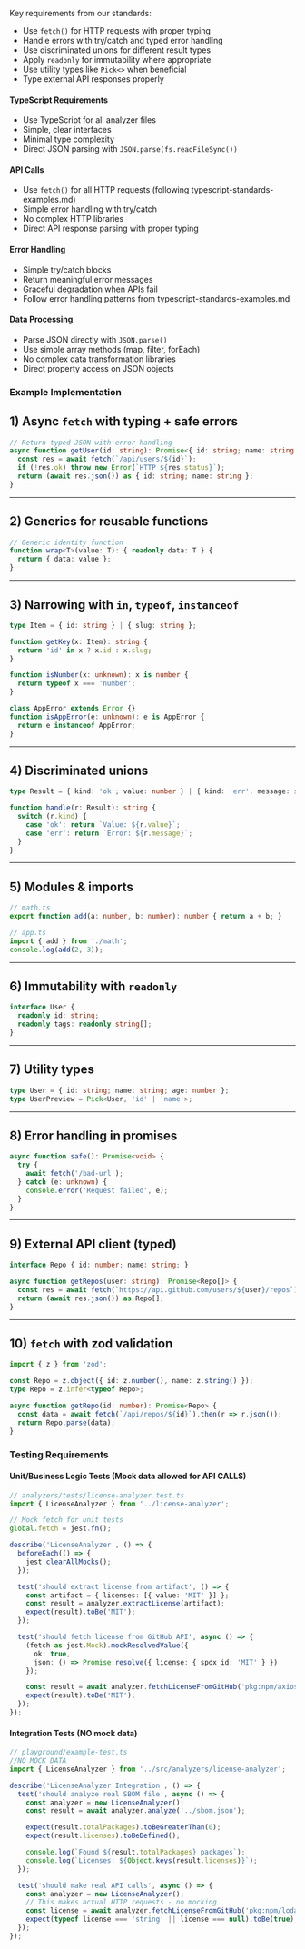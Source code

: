 Key requirements from our standards:
- Use `fetch()` for HTTP requests with proper typing
- Handle errors with try/catch and typed error handling
- Use discriminated unions for different result types
- Apply `readonly` for immutability where appropriate
- Use utility types like `Pick<>` when beneficial
- Type external API responses properly

#### TypeScript Requirements
- Use TypeScript for all analyzer files
- Simple, clear interfaces
- Minimal type complexity
- Direct JSON parsing with `JSON.parse(fs.readFileSync())`

#### API Calls
- Use `fetch()` for all HTTP requests (following typescript-standards-examples.md)
- Simple error handling with try/catch
- No complex HTTP libraries
- Direct API response parsing with proper typing

#### Error Handling
- Simple try/catch blocks
- Return meaningful error messages
- Graceful degradation when APIs fail
- Follow error handling patterns from typescript-standards-examples.md

#### Data Processing
- Parse JSON directly with `JSON.parse()`
- Use simple array methods (map, filter, forEach)
- No complex data transformation libraries
- Direct property access on JSON objects

### Example Implementation

## 1) Async `fetch` with typing + safe errors

```ts
// Return typed JSON with error handling
async function getUser(id: string): Promise<{ id: string; name: string }> {
  const res = await fetch(`/api/users/${id}`);
  if (!res.ok) throw new Error(`HTTP ${res.status}`);
  return (await res.json()) as { id: string; name: string };
}
```

---

## 2) Generics for reusable functions

```ts
// Generic identity function
function wrap<T>(value: T): { readonly data: T } {
  return { data: value };
}
```

---

## 3) Narrowing with `in`, `typeof`, `instanceof`

```ts
type Item = { id: string } | { slug: string };

function getKey(x: Item): string {
  return 'id' in x ? x.id : x.slug;
}

function isNumber(x: unknown): x is number {
  return typeof x === 'number';
}

class AppError extends Error {}
function isAppError(e: unknown): e is AppError {
  return e instanceof AppError;
}
```

---

## 4) Discriminated unions

```ts
type Result = { kind: 'ok'; value: number } | { kind: 'err'; message: string };

function handle(r: Result): string {
  switch (r.kind) {
    case 'ok': return `Value: ${r.value}`;
    case 'err': return `Error: ${r.message}`;
  }
}
```

---

## 5) Modules & imports

```ts
// math.ts
export function add(a: number, b: number): number { return a + b; }

// app.ts
import { add } from './math';
console.log(add(2, 3));
```
---

## 6) Immutability with `readonly`

```ts
interface User {
  readonly id: string;
  readonly tags: readonly string[];
}
```

---

## 7) Utility types

```ts
type User = { id: string; name: string; age: number };
type UserPreview = Pick<User, 'id' | 'name'>;
```

---

## 8) Error handling in promises

```ts
async function safe(): Promise<void> {
  try {
    await fetch('/bad-url');
  } catch (e: unknown) {
    console.error('Request failed', e);
  }
}
```

---

## 9) External API client (typed)

```ts
interface Repo { id: number; name: string; }

async function getRepos(user: string): Promise<Repo[]> {
  const res = await fetch(`https://api.github.com/users/${user}/repos`);
  return (await res.json()) as Repo[];
}
```

---

## 10) `fetch` with zod validation

```ts
import { z } from 'zod';

const Repo = z.object({ id: z.number(), name: z.string() });
type Repo = z.infer<typeof Repo>;

async function getRepo(id: number): Promise<Repo> {
  const data = await fetch(`/api/repos/${id}`).then(r => r.json());
  return Repo.parse(data);
}
```
### Testing Requirements

#### Unit/Business Logic Tests (Mock data allowed for API CALLS)
```typescript
// analyzers/tests/license-analyzer.test.ts
import { LicenseAnalyzer } from '../license-analyzer';

// Mock fetch for unit tests
global.fetch = jest.fn();

describe('LicenseAnalyzer', () => {
  beforeEach(() => {
    jest.clearAllMocks();
  });

  test('should extract license from artifact', () => {
    const artifact = { licenses: [{ value: 'MIT' }] };
    const result = analyzer.extractLicense(artifact);
    expect(result).toBe('MIT');
  });

  test('should fetch license from GitHub API', async () => {
    (fetch as jest.Mock).mockResolvedValue({
      ok: true,
      json: () => Promise.resolve({ license: { spdx_id: 'MIT' } })
    });

    const result = await analyzer.fetchLicenseFromGitHub('pkg:npm/axios@1.0.0');
    expect(result).toBe('MIT');
  });
});
```

#### Integration Tests (NO mock data)
```typescript
// playground/example-test.ts
//NO MOCK DATA
import { LicenseAnalyzer } from '../src/analyzers/license-analyzer';

describe('LicenseAnalyzer Integration', () => {
  test('should analyze real SBOM file', async () => {
    const analyzer = new LicenseAnalyzer();
    const result = await analyzer.analyze('../sbom.json');

    expect(result.totalPackages).toBeGreaterThan(0);
    expect(result.licenses).toBeDefined();

    console.log(`Found ${result.totalPackages} packages`);
    console.log(`Licenses: ${Object.keys(result.licenses)}`);
  });

  test('should make real API calls', async () => {
    const analyzer = new LicenseAnalyzer();
    // This makes actual HTTP requests - no mocking
    const license = await analyzer.fetchLicenseFromGitHub('pkg:npm/lodash@4.17.21');
    expect(typeof license === 'string' || license === null).toBe(true);
  });
});
```
